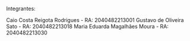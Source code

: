 Integrantes:

Caio Costa Reigota Rodrigues - RA: 2040482213001
Gustavo de Oliveira Sato - RA: 2040482213018
Maria Eduarda Magalhães Moura - RA: 2040482213030